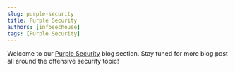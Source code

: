 ```yaml
---
slug: purple-security
title: Purple Security
authors: [infosechouse]
tags: [Purple Security]
---
```


Welcome to our [Purple Security](/docs/category/purple-security) blog section. 
Stay tuned for more blog post all around the offensive security topic!